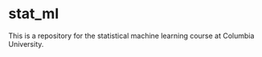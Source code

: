 # stat_ml

This is a repository for the statistical machine learning course at Columbia University.
